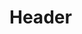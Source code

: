 <!-- TITLE: Citizen Puppet -->
<!-- SUBTITLE: Animates a weapon and shield to attack your enemies. -->

# Header